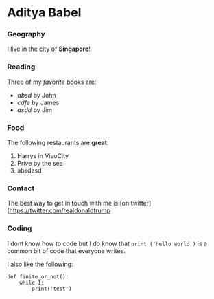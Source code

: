 # Aditya Babel

### Geography

I live in the city of **Singapore**!

### Reading

Three of my *favorite* books are:

- *absd* by John
- *cdfe* by James
- *asdd* by Jim

### Food

The following restaurants are **great**:

1. Harrys in VivoCity
2. Prive by the sea
3. absdasd

### Contact

The best way to get in touch with me is [on twitter](https://twitter.com/realdonaldtrump


### Coding

I dont know how to code but I do know that `print ('hello world')` is a common bit of code that everyone writes.

I also like the following:

```
def finite_or_not():
	while 1:
		print('test')
```

